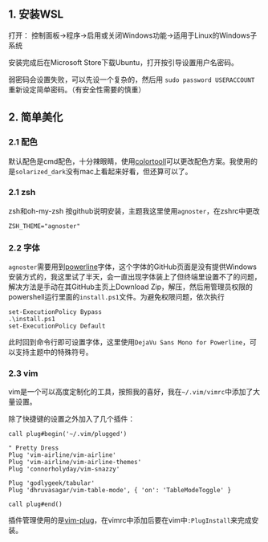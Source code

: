 ## 1. 安装WSL

打开：
控制面板→程序→启用或关闭Windows功能→适用于Linux的Windows子系统

安装完成后在Microsoft Store下载Ubuntu，打开按引导设置用户名密码。

弱密码会设置失败，可以先设一个复杂的，然后用
``
sudo password USERACCOUNT
``
重新设定简单密码。（有安全性需要的慎重）

## 2. 简单美化

### 2.1 配色

默认配色是cmd配色，十分辣眼睛，使用[colortooll](https://github.com/microsoft/terminal/tree/1708.14008)可以更改配色方案。我使用的是`solarized_dark`没有mac上看起来好看，但还算可以了。

### 2.1 zsh

zsh和oh-my-zsh 按github说明安装，主题我这里使用`agnoster`，在zshrc中更改

```
ZSH_THEME="agnoster"
```

### 2.2 字体

`agnoster`需要用到[powerline](https://github.com/powerline/fonts)字体，这个字体的GitHub页面是没有提供Windows安装方式的，我这里试了半天，会一直出现字体装上了但终端里设置不了的问题，解决方法是手动在其GitHub主页上Download Zip，解压，然后用管理员权限的powershell运行里面的`install.ps1`文件。为避免权限问题，依次执行

```
set-ExecutionPolicy Bypass
.\install.ps1
set-ExecutionPolicy Default
```

此时回到命令行即可设置字体，这里使用`DejaVu Sans Mono for Powerline`，可以支持主题中的特殊符号。

### 2.3 vim

vim是一个可以高度定制化的工具，按照我的喜好，我在`~/.vim/vimrc`中添加了大量设置。

除了快捷键的设置之外加入了几个插件：

```
call plug#begin('~/.vim/plugged')

" Pretty Dress
Plug 'vim-airline/vim-airline'
Plug 'vim-airline/vim-airline-themes'
Plug 'connorholyday/vim-snazzy'

Plug 'godlygeek/tabular'
Plug 'dhruvasagar/vim-table-mode', { 'on': 'TableModeToggle' }

call plug#end()
```

插件管理使用的是[vim-plug](https://github.com/junegunn/vim-plug)，在vimrc中添加后要在vim中`:PlugInstall`来完成安装。

